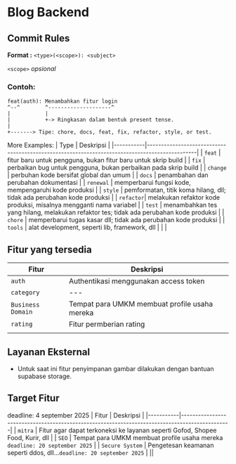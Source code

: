 # Blog Backend

## Commit Rules

**Format :** `<type>(<scope>): <subject>`

`<scope>` _opsional_

### Contoh:

```
feat(auth): Menambahkan fitur login
^--^        ^--------------------^
|           |
|           +-> Ringkasan dalam bentuk present tense.
|
+-------> Tipe: chore, docs, feat, fix, refactor, style, or test.
```

More Examples:
| Type | Deskripsi |
|-----------|-----------------------------------------------------------------------------------------------|
| `feat` | fitur baru untuk pengguna, bukan fitur baru untuk skrip build |
| `fix` | perbaikan bug untuk pengguna, bukan perbaikan pada skrip build |
| `change` | perbuhan kode bersifat global dan umum |
| `docs` | penambahan dan perubahan dokumentasi |
| `renewal` | memperbarui fungsi kode, mempengaruhi kode produksi |
| `style` | pemformatan, titik koma hilang, dll; tidak ada perubahan kode produksi |
| `refactor`| melakukan refaktor kode produksi, misalnya mengganti nama variabel |
| `test` | menambahkan tes yang hilang, melakukan refaktor tes; tidak ada perubahan kode produksi |
| `chore` | memperbarui tugas kasar dll; tidak ada perubahan kode produksi |
| `tools` | alat development, seperti lib, framework, dll |
| |

## Fitur yang tersedia

| Fitur             | Deskripsi                                     |
| ----------------- | --------------------------------------------- |
| `auth`            | Authentikasi menggunakan access token         |
| `category`        | ---                                           |
| `Business Domain` | Tempat para UMKM membuat profile usaha mereka |
| `rating`          | Fitur permberian rating                       |
|                   |

## Layanan Eksternal

- Untuk saat ini fitur penyimpanan gambar dilakukan dengan bantuan supabase storage.

## Target Fitur

deadline: 4 september 2025
| Fitur | Deskripsi |
|-----------|-----------------------------------------------------------------------------------------------|
| `mitra` | Fitur agar dapat terkoneksi ke layanan seperti Gofod, Shopee Food, Kurir, dll |
| `SEO` | Tempat para UMKM membuat profile usaha mereka `deadline: 20 september 2025` |
| `Secure System` | Pengetesan keamanan seperti ddos, dll...`deadline: 20 september 2025` |
||
